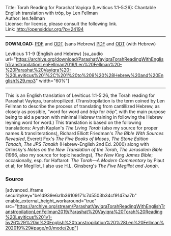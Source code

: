 <html>
<head></head>
<body>
Title: Torah Reading for Parashat Vayiqra (Leviticus 1:1-5:26): Chantable English translation with trōp, by Len Fellman<br />
Author: len.fellman<br />
License: for license, please consult the following link.<br />
Link: <a href="http://opensiddur.org/?p=24194">http://opensiddur.org/?p=24194</a>
<p />
<hr />

<style type="text/css" media="all">.printfriendly {display: none!important;}</style>

<strong>DOWNLOAD:</strong> 
<a href="https://archive.org/download/ParashatVayiqraTorahReadingWithEnglishTranstropilationLenFellman2019/Parashat%20Vayiqra%20Torah%20Reading%20Leviticus%201v1-5v26%29%20in%20English%20transtropilation%20%28Len%20Fellman%202019%29%20-%20english%20only.pdf">PDF</a> and <a href="https://archive.org/download/ParashatVayiqraTorahReadingWithEnglishTranstropilationLenFellman2019/Parashat%20Vayiqra%20Torah%20Reading%20Leviticus%201v1-5v26%29%20in%20English%20transtropilation%20%28Len%20Fellman%202019%29%20-%20english%20only.odt">ODT</a> (sans Hebrew) 
<a href="https://archive.org/download/ParashatVayiqraTorahReadingWithEnglishTranstropilationLenFellman2019/Parashat%20Vayiqra%20Torah%20Reading%20Leviticus%201v1-5v26%29%20in%20English%20transtropilation%20%28Len%20Fellman%202019%29.pdf">PDF</a> and <a href="https://archive.org/download/ParashatVayiqraTorahReadingWithEnglishTranstropilationLenFellman2019/Parashat%20Vayiqra%20Torah%20Reading%20Leviticus%201v1-5v26%29%20in%20English%20transtropilation%20%28Len%20Fellman%202019%29.odt">ODT</a> (with Hebrew)

Leviticus 1:1-9 (English and Hebrew) [su_audio url="https://archive.org/download/ParashatVayiqraTorahReadingWithEnglishTranstropilationLenFellman2019/Len%20Fellman%20-%20Parashat%20Vayiqra%20-%20Leviticus%201%2C%201%20to%209%20%28Hebrew%20and%20English%29.mp3" width="60%"]

<hr />

This is an English translation of Leviticus 1:1-5:26, the Torah reading for Parashat Vayiqra, transtropilized. (Transtropilation is the term coined by Len Fellman to describe the process of translating from cantillized Hebrew, as closely as possible, “word for word and <em>trōp</em> for <em>trōp</em>”, with the main purpose being to aid a person with minimal Hebrew training in following the Hebrew leyning word for word.) This translation is based on the following translations: Aryeh Kaplan's <em>The Living Torah</em> (also my source for proper names & transliterations), Richard Elliott Friedman's <em>The Bible With Sources Revealed</em>, Everett Fox's <em>The Five Books of Moses</em>, <em>The Stone Edition Tanach</em>, <em>The JPS Tanakh</em> (Hebrew-English 2nd Ed. 2000) along with Orlinsky's <em>Notes on the New Translation of the Torah</em>, <em>The Jerusalem Bible</em> (1966, also my source for topic headings), <em>The New King James Bible</em>; occasionally, esp. for Haftarot: <em>The Torah—A Modern Commentary</em> by Plaut et al; for Megillot, I also use H.L. Ginsberg's <em>The Five Megillot and Jonah</em>.

<h3>Source</h3>

[advanced_iframe securitykey="be1d939e6a1b36109171c7d5503b34cf9147aa7b" enable_external_height_workaround="true" src="https://archive.org/stream/ParashatVayiqraTorahReadingWithEnglishTranstropilationLenFellman2019/Parashat%20Vayiqra%20Torah%20Reading%20Leviticus%201v1-5v26%29%20in%20English%20transtropilation%20%28Len%20Fellman%202019%29#page/n0/mode/2up"]

</body>
</html>